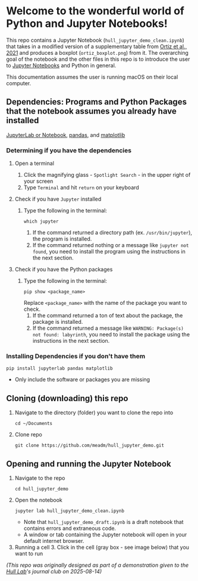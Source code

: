 # Welcome to the wonderful world of Python and Jupyter Notebooks!
This repo contains a Jupyter Notebook (`hull_jupyter_demo_clean.ipynb`) that takes in a modified version of a supplementary table from [Ortiz et al., 2021](https://journals.asm.org/doi/10.1128/mbio.01672-21) and produces a boxplot (`ortiz_boxplot.png`) from it. The overarching goal of the notebook and the other files in this repo is to introduce the user to [Jupyter Notebooks](https://jupyter.org/) and Python in general.

This documentation assumes the user is running macOS on their local computer.

## Dependencies: Programs and Python Packages that the notebook assumes you already have installed
[JupyterLab or Notebook](https://jupyter.org/), [pandas](https://pandas.pydata.org/), and [matplotlib](https://matplotlib.org/)

### Determining if you have the dependencies
1. Open a terminal
    1. Click the magnifying glass - `Spotlight Search` - in the upper right of your screen
    2. Type `Terminal` and hit `return` on your keyboard
1. Check if you have `Jupyter` installed
    1. Type the following in the terminal:
        ```
        which jupyter
        ```
        1. If the command returned a directory path (ex. `/usr/bin/jupyter`), the program is installed.
        2. If the command returned nothing or a message like `jupyter not found`, you need to install the program using the instructions in the next section.

3. Check if you have the Python packages
    1. Type the following in the terminal:
        ```
        pip show <package_name>
        ```
        Replace `<package_name>` with the name of the package you want to check.
       1. If the command returned a ton of text about the package, the package is installed.
       2. If the command returned a message like `WARNING: Package(s) not found: labyrinth`, you need to install the package using the instructions in the next section.
### Installing Dependencies if you don't have them
```
pip install jupyterlab pandas matplotlib
```
- Only include the software or packages you are missing
  
## Cloning (downloading) this repo
1. Navigate to the directory (folder) you want to clone the repo into
    ```
    cd ~/Documents
    ```
2. Clone repo
    ```
    git clone https://github.com/meadm/hull_jupyter_demo.git
    ```

## Opening and running the Jupyter Notebook
1. Navigate to the repo
   ```
   cd hull_jupyter_demo
   ```
2. Open the notebook
   ```
   jupyter lab hull_jupyter_demo_clean.ipynb
   ```
   - Note that `hull_jupyter_demo_draft.ipynb` is a draft notebook that contains errors and extraneous code.
   - A window or tab containing the Jupyter notebook will open in your default internet browser.
3. Running a cell
   3. Click in the cell (gray box - see image below) that you want to run   




*(This repo was originally designed as part of a demonstration given to the [Hull Lab](https://hulllab.bmolchem.wisc.edu/dr-christina-hull-2/)'s journal club on 2025-08-14)*
